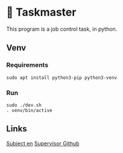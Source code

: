 # 👷 Taskmaster

This program is a job control task, in python.

## Venv
### Requirements
```
sudo apt install python3-pip python3-venv
```

### Run
```
sudo ./dev.sh
. venv/bin/active
```


## Links
[Subject en](https://cdn.intra.42.fr/pdf/pdf/48700/en.subject.pdf)
[Supervisor Github](https://github.com/Supervisor/supervisor)